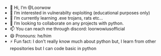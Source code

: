- 👋 Hi, I’m @Loorwow
- 👀 I’m interested in vulnerabilty exploiting (educational purposes only)
- 🌱 I’m currently learning .exe trojans, rats etc...
- 💞️ I’m looking to collaborate on any projects with python.
- 📫 You can reach me through discord: loorwowiusofficial
- 😄 Pronouns: he/him
- ⚡ Fun fact: I don't really know much about python but, I learn from other repositories but I can code basic in python

<!---
I also love doing sports in real life!
--->
